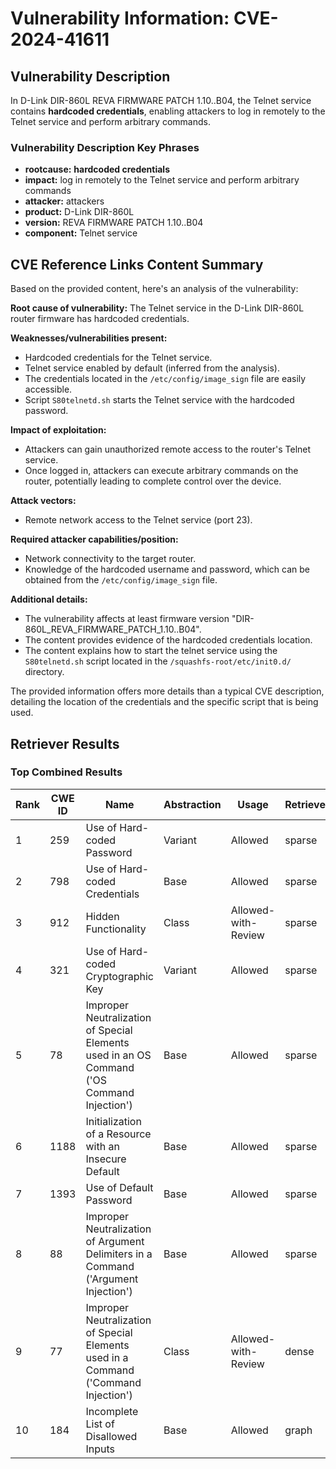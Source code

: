 # Vulnerability Information: CVE-2024-41611

## Vulnerability Description
In D-Link DIR-860L REVA FIRMWARE PATCH 1.10..B04, the Telnet service contains **hardcoded credentials**, enabling attackers to log in remotely to the Telnet service and perform arbitrary commands.

### Vulnerability Description Key Phrases
- **rootcause:** **hardcoded credentials**
- **impact:** log in remotely to the Telnet service and perform arbitrary commands
- **attacker:** attackers
- **product:** D-Link DIR-860L
- **version:** REVA FIRMWARE PATCH 1.10..B04
- **component:** Telnet service

## CVE Reference Links Content Summary
Based on the provided content, here's an analysis of the vulnerability:

**Root cause of vulnerability:**
The Telnet service in the D-Link DIR-860L router firmware has hardcoded credentials.

**Weaknesses/vulnerabilities present:**
- Hardcoded credentials for the Telnet service.
- Telnet service enabled by default (inferred from the analysis).
- The credentials located in the `/etc/config/image_sign` file are easily accessible.
- Script `S80telnetd.sh` starts the Telnet service with the hardcoded password.

**Impact of exploitation:**
- Attackers can gain unauthorized remote access to the router's Telnet service.
- Once logged in, attackers can execute arbitrary commands on the router, potentially leading to complete control over the device.

**Attack vectors:**
- Remote network access to the Telnet service (port 23).

**Required attacker capabilities/position:**
- Network connectivity to the target router.
- Knowledge of the hardcoded username and password, which can be obtained from the `/etc/config/image_sign` file.

**Additional details:**
- The vulnerability affects at least firmware version "DIR-860L\_REVA\_FIRMWARE\_PATCH\_1.10..B04".
- The content provides evidence of the hardcoded credentials location.
- The content explains how to start the telnet service using the `S80telnetd.sh` script located in the `/squashfs-root/etc/init0.d/` directory.

The provided information offers more details than a typical CVE description, detailing the location of the credentials and the specific script that is being used.

## Retriever Results

### Top Combined Results

| Rank | CWE ID | Name | Abstraction | Usage  | Retrievers | Individual Scores |
|------|--------|------|-------------|-------|------------|-------------------|
| 1 | 259 | Use of Hard-coded Password | Variant | Allowed | sparse | 0.279 |
| 2 | 798 | Use of Hard-coded Credentials | Base | Allowed | sparse | 0.222 |
| 3 | 912 | Hidden Functionality | Class | Allowed-with-Review | sparse | 0.220 |
| 4 | 321 | Use of Hard-coded Cryptographic Key | Variant | Allowed | sparse | 0.220 |
| 5 | 78 | Improper Neutralization of Special Elements used in an OS Command ('OS Command Injection') | Base | Allowed | sparse | 0.181 |
| 6 | 1188 | Initialization of a Resource with an Insecure Default | Base | Allowed | sparse | 0.171 |
| 7 | 1393 | Use of Default Password | Base | Allowed | sparse | 0.170 |
| 8 | 88 | Improper Neutralization of Argument Delimiters in a Command ('Argument Injection') | Base | Allowed | sparse | 0.167 |
| 9 | 77 | Improper Neutralization of Special Elements used in a Command ('Command Injection') | Class | Allowed-with-Review | dense | 0.501 |
| 10 | 184 | Incomplete List of Disallowed Inputs | Base | Allowed | graph | 0.002 |

